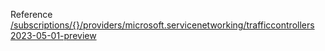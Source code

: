 Reference [/subscriptions/{}/providers/microsoft.servicenetworking/trafficcontrollers 2023-05-01-preview](/Resources/mgmt-plane/L3N1YnNjcmlwdGlvbnMve30vcHJvdmlkZXJzL21pY3Jvc29mdC5zZXJ2aWNlbmV0d29ya2luZy90cmFmZmljY29udHJvbGxlcnM=/2023-05-01-preview.xml)
